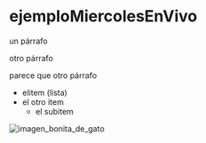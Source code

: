 # ejemploMiercolesEnVivo

un párrafo

otro párrafo

parece que otro párrafo

* elitem (lista)
* el otro item
  * el subitem

![imagen_bonita_de_gato](https://upload.wikimedia.org/wikipedia/commons/thumb/4/4d/Cat_November_2010-1a.jpg/1200px-Cat_November_2010-1a.jpg)
